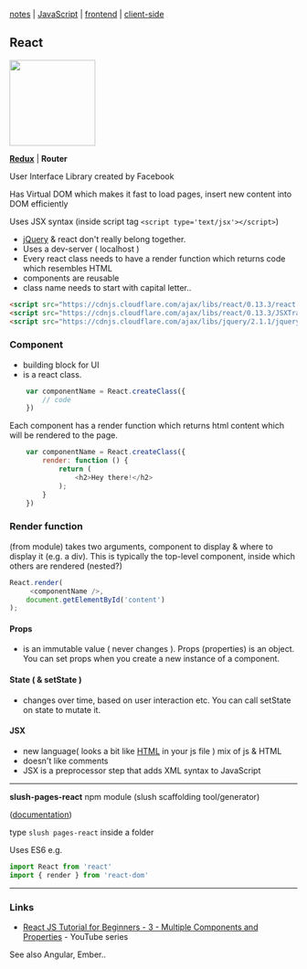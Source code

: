 [notes](../notes.md) | [JavaScript](../javascript/notes.md) | [frontend](../frontend.md) | [client-side](../client-side.md)

## React
<a href='https://facebook.github.io/react/'><img src="http://yycjs.com/real-world-react/img/react-logo.png" width="150"></a>

**[Redux](redux.md)** | **Router**

User Interface Library created by Facebook

Has Virtual DOM which makes it fast to load pages, insert new content into DOM efficiently

Uses JSX syntax (inside script tag `<script type='text/jsx'></script>`)

- [jQuery](../javascript/jquery.md) & react don't really belong together.
- Uses a dev-server ( localhost )
- Every react class needs to have a render function which returns code which resembles HTML
- components are reusable
- class name needs to start with capital letter..

```html
<script src="https://cdnjs.cloudflare.com/ajax/libs/react/0.13.3/react.js"></script>
<script src="https://cdnjs.cloudflare.com/ajax/libs/react/0.13.3/JSXTransformer.js"></script>
<script src="https://cdnjs.cloudflare.com/ajax/libs/jquery/2.1.1/jquery.min.js"></script>
```

### Component
- building block for UI
- is a react class.


```javascript
    var componentName = React.createClass({
        // code
    })
```

Each component has a render function which returns html content which will be rendered to the page.

```javascript
    var componentName = React.createClass({
        render: function () {
            return (
                <h2>Hey there!</h2>
            );
        }
    })
```

### Render function
(from module) takes two arguments, component to display & where to display it (e.g. a div). This is typically the top-level component, inside which others are rendered (nested?)

```javascript
React.render(
     <componentName />,
    document.getElementById('content')
);
```

#### Props
- is an immutable value ( never changes ). Props (properties) is an object.
You can set props when you create a new instance of a component.

#### State ( & setState )
- changes over time, based on user interaction etc. You can call setState on state to mutate it.

#### JSX
- new language( looks a bit like [HTML](../HTML.HTML.md) in your js file ) mix of js & HTML
- doesn't like comments
- JSX is a preprocessor step that adds XML syntax to JavaScript

---

**slush-pages-react** npm module (slush scaffolding tool/generator)

([documentation](https://www.npmjs.com/package/slush-pages-react))

type `slush pages-react` inside a folder

Uses ES6 e.g.

```javascript
import React from 'react'
import { render } from 'react-dom'
```

---

### Links
- [React JS Tutorial for Beginners - 3 - Multiple Components and Properties](https://www.youtube.com/watch?v=JR-Cr_PSVV4&list=PL6gx4Cwl9DGBhLZx_5C-jqECBE4HIID_k&index=3) - YouTube series

See also Angular, Ember..
